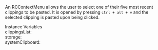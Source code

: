 An RCContextMenu allows the user to select one of their five most recent clippings to be pasted. It is opened by pressing `ctrl + alt + v` and the selected clipping is pasted upon being clicked.

Instance Variables  
	clippingsList:			<RCClippingsList>  
	storage:				<RCStorage>  
	systemClipboard:		<Clipboard>  
